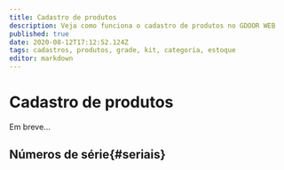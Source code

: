 ```yaml
---
title: Cadastro de produtos
description: Veja como funciona o cadastro de produtos no GDOOR WEB
published: true
date: 2020-08-12T17:12:52.124Z
tags: cadastros, produtos, grade, kit, categoria, estoque
editor: markdown
---
```


# Cadastro de produtos

Em breve...

## Números de série{#seriais}
